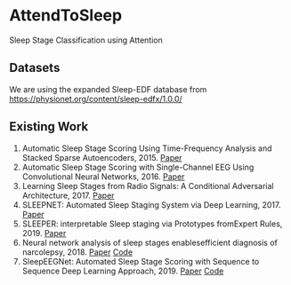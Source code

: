 # AttendToSleep
Sleep Stage Classification using Attention



## Datasets

We are using the expanded Sleep-EDF database from https://physionet.org/content/sleep-edfx/1.0.0/

## Existing Work

1. Automatic Sleep Stage Scoring Using Time-Frequency Analysis and Stacked Sparse Autoencoders, 2015. [Paper](https://www.ncbi.nlm.nih.gov/pubmed/26464268) 
2. Automatic Sleep Stage Scoring with Single-Channel EEG Using Convolutional Neural Networks, 2016. [Paper](https://arxiv.org/pdf/1610.01683.pdf)
3. Learning Sleep Stages from Radio Signals: A Conditional Adversarial Architecture, 2017. [Paper](http://proceedings.mlr.press/v70/zhao17d/zhao17d.pdf)
4. SLEEPNET: Automated Sleep Staging System via Deep Learning, 2017. [Paper](https://arxiv.org/pdf/1707.08262.pdf)
5. SLEEPER: interpretable Sleep staging via Prototypes fromExpert Rules, 2019. [Paper](https://arxiv.org/pdf/1910.06100.pdf)
6. Neural network analysis of sleep stages enablesefficient diagnosis of narcolepsy, 2018. [Paper](https://www.nature.com/articles/s41467-018-07229-3.pdf) [Code](https://www.nature.com/articles/s41467-018-07229-3.pdf)
7. SleepEEGNet: Automated Sleep Stage Scoring with Sequence to Sequence Deep Learning Approach, 2019. [Paper](https://arxiv.org/pdf/1903.02108.pdf) [Code](https://github.com/SajadMo/SleepEEGNet)

